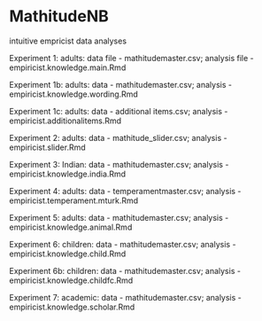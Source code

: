 # MathitudeNB
intuitive empricist data analyses

Experiment 1: adults: data file - mathitudemaster.csv; analysis file - empiricist.knowledge.main.Rmd

Experiment 1b: adults: data - mathitudemaster.csv; analysis - empiricist.knowledge.wording.Rmd

Experiment 1c: adults: data - additional items.csv; analysis - empiricist.additionalitems.Rmd

Experiment 2: adults: data - mathitude_slider.csv; analysis - empiricist.slider.Rmd

Experiment 3: Indian: data - mathitudemaster.csv; analysis - empiricist.knowledge.india.Rmd

Experiment 4: adults: data - temperamentmaster.csv; analysis - empiricist.temperament.mturk.Rmd

Experiment 5: adults: data - mathitudemaster.csv; analysis - empiricist.knowledge.animal.Rmd

Experiment 6: children: data - mathitudemaster.csv; analysis - empiricist.knowledge.child.Rmd

Experiment 6b: children: data - mathitudemaster.csv; analysis - empiricist.knowledge.childfc.Rmd

Experiment 7: academic: data - mathitudemaster.csv; analysis - empiricist.knowledge.scholar.Rmd

